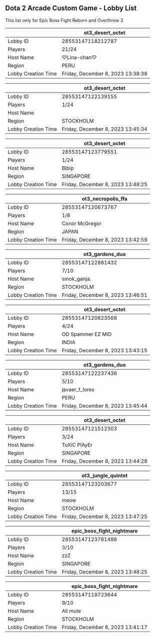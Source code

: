 ## Dota 2 Arcade Custom Game - Lobby List

This list only for Epic Boss Fight Reborn and Overthrow 3

|  | ot3_desert_octet |
| ------ | ------ |
| Lobby ID | 28553147118212787 |
| Players | 21/24 |
| Host Name | ♡Lina-chan♡ |
| Region | PERU |
| Lobby Creation Time | Friday, December 8, 2023 13:38:38 |


|  | ot3_desert_octet |
| ------ | ------ |
| Lobby ID | 28553147122139155 |
| Players | 1/24 |
| Host Name | <LiMbO> |
| Region | STOCKHOLM |
| Lobby Creation Time | Friday, December 8, 2023 13:45:34 |


|  | ot3_desert_octet |
| ------ | ------ |
| Lobby ID | 28553147123779551 |
| Players | 1/24 |
| Host Name | Bibip |
| Region | SINGAPORE |
| Lobby Creation Time | Friday, December 8, 2023 13:48:25 |


|  | ot3_necropolis_ffa |
| ------ | ------ |
| Lobby ID | 28553147120673767 |
| Players | 1/8 |
| Host Name | Conor McGregor |
| Region | JAPAN |
| Lobby Creation Time | Friday, December 8, 2023 13:42:59 |


|  | ot3_gardens_duo |
| ------ | ------ |
| Lobby ID | 28553147122881432 |
| Players | 7/10 |
| Host Name | smok_ganja. |
| Region | STOCKHOLM |
| Lobby Creation Time | Friday, December 8, 2023 13:46:51 |


|  | ot3_desert_octet |
| ------ | ------ |
| Lobby ID | 28553147120823568 |
| Players | 4/24 |
| Host Name | OD Spammer EZ MID |
| Region | INDIA |
| Lobby Creation Time | Friday, December 8, 2023 13:43:15 |


|  | ot3_gardens_duo |
| ------ | ------ |
| Lobby ID | 28553147122237436 |
| Players | 5/10 |
| Host Name | javaer_f_lores |
| Region | PERU |
| Lobby Creation Time | Friday, December 8, 2023 13:45:44 |


|  | ot3_desert_octet |
| ------ | ------ |
| Lobby ID | 28553147121512303 |
| Players | 3/24 |
| Host Name | ToXiC PlAyEr |
| Region | SINGAPORE |
| Lobby Creation Time | Friday, December 8, 2023 13:44:28 |


|  | ot3_jungle_quintet |
| ------ | ------ |
| Lobby ID | 28553147123203677 |
| Players | 13/15 |
| Host Name | meow |
| Region | STOCKHOLM |
| Lobby Creation Time | Friday, December 8, 2023 13:47:25 |


|  | epic_boss_fight_nightmare |
| ------ | ------ |
| Lobby ID | 28553147123781498 |
| Players | 3/10 |
| Host Name | zzZ |
| Region | SINGAPORE |
| Lobby Creation Time | Friday, December 8, 2023 13:48:25 |


|  | epic_boss_fight_nightmare |
| ------ | ------ |
| Lobby ID | 28553147119723644 |
| Players | 9/10 |
| Host Name | All mute |
| Region | STOCKHOLM |
| Lobby Creation Time | Friday, December 8, 2023 13:41:17 |


